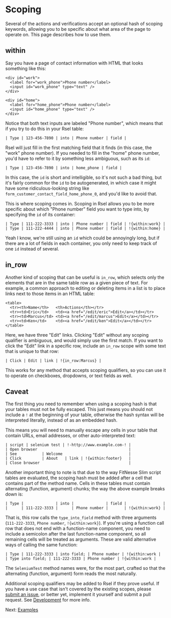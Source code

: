 Scoping
=======

Several of the actions and verifications accept an optional hash of scoping
keywords, allowing you to be specific about what area of the page to operate
on. This page describes how to use them.


within
------

Say you have a page of contact information with HTML that looks something like
this:

    <div id="work">
      <label for="work_phone">Phone number</label>
      <input id="work_phone" type="text" />
    </div>

    <div id="home">
      <label for="home_phone">Phone number</label>
      <input id="home_phone" type="text" />
    </div>

Notice that both text inputs are labeled "Phone number", which means that if
you try to do this in your Rsel table:

    | Type | 123-456-7890 | into | Phone number | field |

Rsel will just fill in the first matching field that it finds (in this case,
the "work" phone number). If you needed to fill in the "home" phone number,
you'd have to refer to it by something less ambiguous, such as its `id`:

    | Type | 123-456-7890 | into | home_phone | field |

In this case, the `id` is short and intelligible, so it's not such a bad thing,
but it's fairly common for the `id` to be autogenerated, in which case it might
have some ridiculous-looking string like `form_customer_contact_field_home_phone_0`,
and you'd like to avoid that.

This is where scoping comes in. Scoping in Rsel allows you to be more specific
about which "Phone number" field you want to type into, by specifying the `id`
of its container:

    | Type | 111-222-3333 | into | Phone number | field | !{within:work} |
    | Type | 111-222-4444 | into | Phone number | field | !{within:home} |

Yeah I know, we're still using an `id` which could be annoyingly long, but if
there are a lot of fields in each container, you only need to keep track of one
`id` instead of several.


in_row
------

Another kind of scoping that can be useful is `in_row`, which selects only the
elements that are in the same table row as a given piece of text. For example,
a common approach to editing or deleting items in a list is to place links next
to those items in an HTML table:

    <table>
      <tr><th>Name</th>   <th>Actions</th></tr>
      <tr><td>Eric</td>   <td><a href="/edit/eric">Edit</a></td></tr>
      <tr><td>Marcus</td> <td><a href="/edit/marcus">Edit</a></td></tr>
      <tr><td>Ken</td>    <td><a href="/edit/ken">Edit</a></td></tr>
    </table>

Here, we have three "Edit" links. Clicking "Edit" without any scoping qualifier
is ambiguous, and would simply use the first match. If you want to click the
"Edit" link in a specific row, include an `in_row` scope with some text that is
unique to that row:

    | Click | Edit | link | !{in_row:Marcus} |

This works for any method that accepts scoping qualifiers, so you can use it to
operate on checkboxes, dropdowns, or text fields as well.


Caveat
------

The first thing you need to remember when using a scoping hash is that your tables
must not be fully escaped. This just means you should not include a `!` at the
beginning of your table, otherwise the hash syntax will be interpreted
literally, instead of as an embedded hash.

This means you will need to manually escape any cells in your table that
contain URLs, email addresses, or other auto-interpreted text:

    | script | selenium test | !-http://www.example.com-! |
    | Open browser                                        |
    | See           | Welcome                             |
    | Click         | About   | link | !{within:footer}   |
    | Close browser                                       |

Another important thing to note is that due to the way FitNesse Slim script
tables are evaluated, the scoping hash must be added after a cell that contains
part of the method name. Cells in these tables must contain alternating
(function, argument) chunks; the way the above example breaks down is:

    | Type |              | into |              | field |                |
    |      | 111-222-3333 |      | Phone number |       | !{within:work} |

That is, this row calls the `type_into_field` method with three arguments
(`111-222-3333`, `Phone number`, `!{within:work}`). If you're using a function
call row that does not end with a function-name component, you need to include
a semicolon after the last function-name component, so all remaining cells will
be treated as arguments. These are valid alternative ways of calling the same function:

    | Type | 111-222-3333 | into field; | Phone number | !{within:work |
    | Type into field; | 111-222-3333 | Phone number | !{within:work |

The `SeleniumTest` method names were, for the most part, crafted so that the
alternating (function, argument) form reads the most naturally.

Additional scoping qualifiers may be added to Rsel if they prove useful. If you
have a use case that isn't covered by the existing scopes, please [submit an
issue](http://github.com/a-e/rsel/issues), or better yet, implement it yourself
and submit a pull request. See [Development](development.md) for more info.

Next: [Examples](examples.md)

